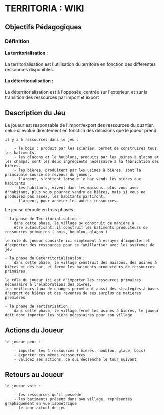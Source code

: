 # TERRITORIA : WIKI

## Objectifs Pédagogiques

### Définition

#### La territorialisation :

La territorialisation est l'utilisation du territoire en fonction des differentes ressources disponibles.

#### La déterritorialisation : 

La déterritorialisation est à l'opposée, centrée sur l'extérieur, et sur la transition des ressources par import et export

## Description du Jeu

Le joueur est responsable de l'import/export des ressources du quartier. celui-ci évolue directement en fonction des décisions que le joueur prend.

    il y a 6 ressources dans le jeu :

        - le bois : produit par les scieries, permet de construires tous les batiments.
        - les glacons et le houblons, produits par les usines à glaçon et les champs, sont les deux ingrédients nécéssaire à la fabrication des bières.
        - les bières, produitent par les usines à bières, sont la principale source de revenus du joueur.
        - l'argent, s'obtient lorsque le bar vends les bières aux habitants
        - les habitants, vivent dans les maisons. plus vous avez d'habitant, plus vous pourrez vendre de bières, mais si vous ne produisez pas assez, les habitants partiront.
        - l'argent, pour acheter les autres ressources.

Le jeu se déroule en trois phases : 

    - la phase de Territorialisation : 
        dans cette phase, le village se construit de manière à 
        être autosufisant. il construit les batiments producteurs de ressources primaires ( bois, houblon, glaçon )

    le role du joueur consiste ici simplement à essayer d'importer et d'exporter des ressources pour se famillariser avec les systemes de jeu

    - la phase de Deterritorialisation :
        dans cette phase, le village construit des maisons, des usines à bières et des bar, et ferme les batiments producteurs de ressources primaires
    
    le rôle du joueur ici est d'importer les ressources primaires nécessaire à l'élaborations des bières. 
    les meilleurs taux de changes permettent aussi des stratégies à bases d'export de bières et des reventes de ses surplus de matières premières

    - la phase de Tertiarisation : 
        dans cette phase, le village ferme les usines à bieres, le joueur doit donc importer les bière nécessaires pour son village



## Actions du Joueur

    le joueur peut : 

        - importer les 4 ressources ( bieres, houblon, glace, bois)
        - exporter ces mêmes resssources
        - validez ses actions, ce qui déclenche le tour suivant


## Retours au Joueur

    le joueur voit : 

        - les ressources qu'il possède
        - les batiments présent dans son village, représentés graphiquement en vue isométrique
        - le tour actuel de jeu